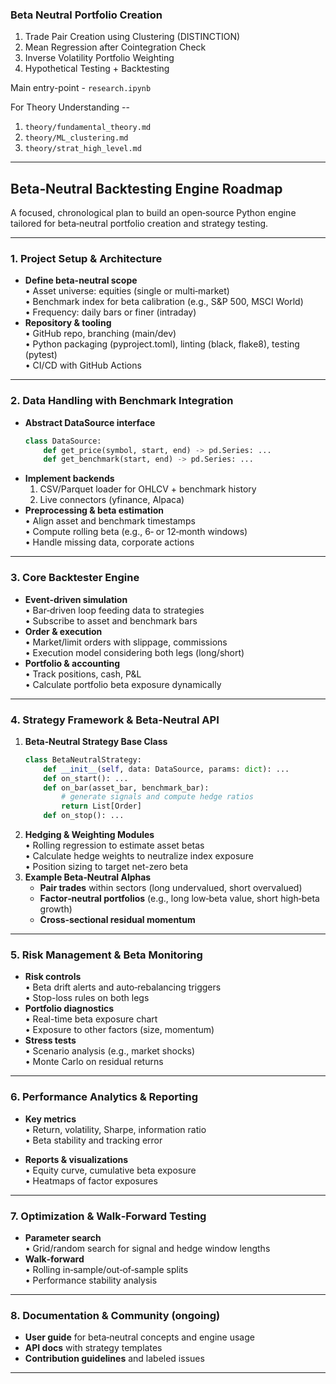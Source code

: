 ### Beta Neutral Portfolio Creation 

1. Trade Pair Creation using Clustering (DISTINCTION)
2. Mean Regression after Cointegration Check
3. Inverse Volatility Portfolio Weighting
4. Hypothetical Testing + Backtesting

Main entry-point - ```research.ipynb```

For Theory Understanding --

1. ```theory/fundamental_theory.md```
2. ```theory/ML_clustering.md```
3. ```theory/strat_high_level.md```

----

## Beta‑Neutral Backtesting Engine Roadmap
A focused, chronological plan to build an open‑source Python engine tailored for beta‑neutral portfolio creation and strategy testing.

---

### 1. Project Setup & Architecture 
- **Define beta-neutral scope**  
  • Asset universe: equities (single or multi‑market)  
  • Benchmark index for beta calibration (e.g., S&P 500, MSCI World)  
  • Frequency: daily bars or finer (intraday)
- **Repository & tooling**  
  • GitHub repo, branching (main/dev)  
  • Python packaging (pyproject.toml), linting (black, flake8), testing (pytest)  
  • CI/CD with GitHub Actions

---

### 2. Data Handling with Benchmark Integration 
- **Abstract DataSource interface**  
  ```python
  class DataSource:
      def get_price(symbol, start, end) -> pd.Series: ...
      def get_benchmark(start, end) -> pd.Series: ...
  ```  
- **Implement backends**  
  1. CSV/Parquet loader for OHLCV + benchmark history  
  2. Live connectors (yfinance, Alpaca)  
- **Preprocessing & beta estimation**  
  • Align asset and benchmark timestamps  
  • Compute rolling beta (e.g., 6‑ or 12‑month windows)  
  • Handle missing data, corporate actions

---

### 3. Core Backtester Engine 
- **Event-driven simulation**  
  • Bar‑driven loop feeding data to strategies  
  • Subscribe to asset and benchmark bars
- **Order & execution**  
  • Market/limit orders with slippage, commissions  
  • Execution model considering both legs (long/short)
- **Portfolio & accounting**  
  • Track positions, cash, P&L  
  • Calculate portfolio beta exposure dynamically

---

### 4. Strategy Framework & Beta‑Neutral API 
1. **Beta‑Neutral Strategy Base Class**  
   ```python
   class BetaNeutralStrategy:
       def __init__(self, data: DataSource, params: dict): ...
       def on_start(): ...
       def on_bar(asset_bar, benchmark_bar):
           # generate signals and compute hedge ratios
           return List[Order]
       def on_stop(): ...
   ```  
2. **Hedging & Weighting Modules**  
   • Rolling regression to estimate asset betas  
   • Calculate hedge weights to neutralize index exposure  
   • Position sizing to target net-zero beta
3. **Example Beta‑Neutral Alphas**  
   - **Pair trades** within sectors (long undervalued, short overvalued)  
   - **Factor‑neutral portfolios** (e.g., long low‑beta value, short high‑beta growth)  
   - **Cross‑sectional residual momentum**

---

### 5. Risk Management & Beta Monitoring 
- **Risk controls**  
  • Beta drift alerts and auto‑rebalancing triggers  
  • Stop-loss rules on both legs  
- **Portfolio diagnostics**  
  • Real-time beta exposure chart  
  • Exposure to other factors (size, momentum)
- **Stress tests**  
  • Scenario analysis (e.g., market shocks)  
  • Monte Carlo on residual returns

---

### 6. Performance Analytics & Reporting 
- **Key metrics**  
  • Return, volatility, Sharpe, information ratio  
  • Beta stability and tracking error  
  
- **Reports & visualizations**  
  • Equity curve, cumulative beta exposure  
  • Heatmaps of factor exposures

---

### 7. Optimization & Walk‑Forward Testing
- **Parameter search**  
  • Grid/random search for signal and hedge window lengths  
- **Walk‑forward**  
  • Rolling in‑sample/out‑of‑sample splits  
  • Performance stability analysis

---

### 8. Documentation & Community (ongoing)
- **User guide** for beta‑neutral concepts and engine usage  
- **API docs** with strategy templates  
- **Contribution guidelines** and labeled issues

---
